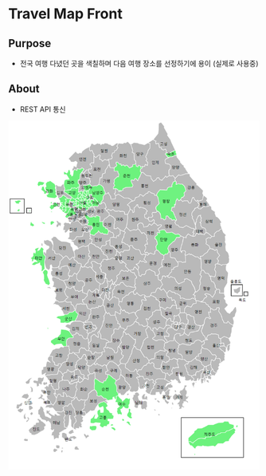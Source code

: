 # Travel Map Front

## Purpose
* 전국 여행 다녔던 곳을 색칠하며 다음 여행 장소를 선정하기에 용이 (실제로 사용중)

## About
* REST API 통신

![travel](./public/travel.png)
